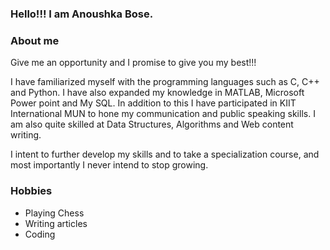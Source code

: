 ### Hello!!! I am Anoushka Bose.

### About me
Give me an opportunity and I promise to give you my best!!!

I have familiarized myself with the programming languages such as C, C++ and Python. I have also expanded my knowledge in MATLAB, Microsoft Power point and My SQL. In addition to this I have participated in KIIT International MUN to hone my communication and public speaking skills. I am also quite skilled at Data Structures, Algorithms and Web content writing.

I intent to further develop my skills and to take a specialization course, and most importantly I never intend to stop growing.

### Hobbies

- Playing Chess
- Writing articles
- Coding




<!--
**elixir14082002/elixir14082002** is a ✨ _special_ ✨ repository because its `README.md` (this file) appears on your GitHub profile.

Here are some ideas to get you started:

- 🔭 I’m currently working on ...
- 🌱 I’m currently learning ...
- 👯 I’m looking to collaborate on ...
- 🤔 I’m looking for help with ...
- 💬 Ask me about ...
- 📫 How to reach me: ...
- 😄 Pronouns: ...
- ⚡ Fun fact: ...
-->
